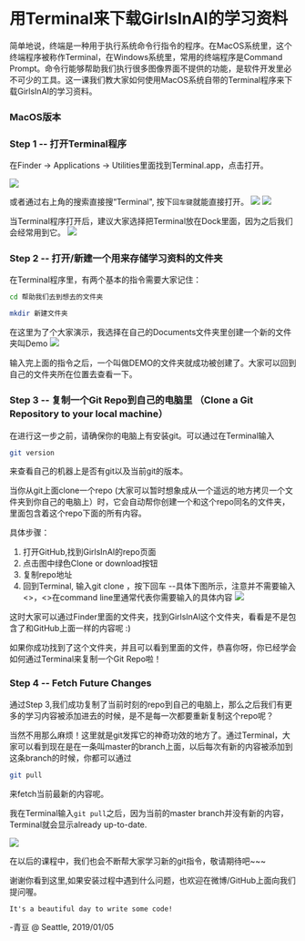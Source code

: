 # 用Terminal来下载GirlsInAI的学习资料

简单地说，终端是一种用于执行系统命令行指令的程序。在MacOS系统里，这个终端程序被称作Terminal，在Windows系统里，常用的终端程序是Command Prompt。命令行能够帮助我们执行很多图像界面不提供的功能，是软件开发里必不可少的工具。这一课我们教大家如何使用MacOS系统自带的Terminal程序来下载GirlsInAI的学习资料。

### MacOS版本

### Step 1 -- 打开Terminal程序

在Finder -> Applications -> Utilities里面找到Terminal.app，点击打开。

![](https://github.com/qingdoua/Girls-In-AI/blob/master/others/pics/terminal/terminal.png?raw=true)
      
      

或者通过右上角的搜索直接搜“Terminal", 按下`回车键`就能直接打开。
![](https://github.com/qingdoua/Girls-In-AI/blob/master/others/pics/terminal/search.png?raw=true)
![](https://github.com/qingdoua/Girls-In-AI/blob/master/others/pics/terminal/search2.png?raw=true)


当Terminal程序打开后，建议大家选择把Terminal放在Dock里面，因为之后我们会经常用到它。
![](https://github.com/qingdoua/Girls-In-AI/blob/master/others/pics/terminal/keepInDock.png?raw=true)

### Step 2 -- 打开/新建一个用来存储学习资料的文件夹

在Terminal程序里，有两个基本的指令需要大家记住：
```sh
cd 帮助我们去到想去的文件夹
```

```sh
mkdir 新建文件夹
```

在这里为了个大家演示，我选择在自己的Documents文件夹里创建一个新的文件夹叫Demo
![](https://github.com/qingdoua/Girls-In-AI/blob/master/others/pics/terminal/mkdir.png?raw=true)

输入完上面的指令之后，一个叫做DEMO的文件夹就成功被创建了。大家可以回到自己的文件夹所在位置去查看一下。

### Step 3 -- 复制一个Git Repo到自己的电脑里 （Clone a Git Repository to your local machine）

在进行这一步之前，请确保你的电脑上有安装git。可以通过在Terminal输入
```sh
git version
```
来查看自己的机器上是否有git以及当前git的版本。

当你从git上面clone一个repo (大家可以暂时想象成从一个遥远的地方拷贝一个文件夹到你自己的电脑上）时，它会自动帮你创建一个和这个repo同名的文件夹，里面包含着这个repo下面的所有内容。

具体步骤：
1. 打开GitHub,找到GirlsInAI的repo页面
2. 点击图中绿色Clone or download按钮
3. 复制repo地址
4. 回到Terminal, 输入git clone <repo address>，按下回车
  --具体下图所示，注意并不需要输入<>，<>在command line里通常代表你需要输入的具体内容
![](https://github.com/qingdoua/Girls-In-AI/blob/master/others/pics/terminal/gitClone.png?raw=true)

这时大家可以通过Finder里面的文件夹，找到GirlsInAI这个文件夹，看看是不是包含了和GitHub上面一样的内容呢 :)

如果你成功找到了这个文件夹，并且可以看到里面的文件，恭喜你呀，你已经学会如何通过Terminal来复制一个Git Repo啦！

### Step 4 -- Fetch Future Changes

通过Step 3,我们成功复制了当前时刻的repo到自己的电脑上，那么之后我们有更多的学习内容被添加进去的时候，是不是每一次都要重新复制这个repo呢？

当然不用那么麻烦！这里就是git发挥它的神奇功效的地方了。通过Terminal，大家可以看到现在是在一条叫master的branch上面，以后每次有新的内容被添加到这条branch的时候，你都可以通过
```sh
git pull 
```
来fetch当前最新的内容呢。

我在Terminal输入`git pull`之后，因为当前的master branch并没有新的内容，Terminal就会显示already up-to-date.

![](https://github.com/qingdoua/Girls-In-AI/blob/master/others/pics/terminal/gitPull.png?raw=true)

在以后的课程中，我们也会不断帮大家学习新的git指令，敬请期待吧~~~

谢谢你看到这里,如果安装过程中遇到什么问题，也欢迎在微博/GitHub上面向我们提问喔。

`It's a beautiful day to write some code!`

-青豆 @ Seattle, 2019/01/05